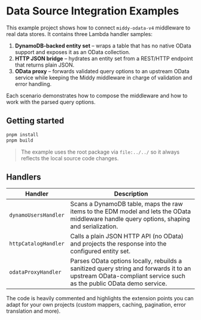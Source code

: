 # Data Source Integration Examples

This example project shows how to connect `middy-odata-v4` middleware to real data stores. It contains three Lambda handler samples:

1. **DynamoDB-backed entity set** – wraps a table that has no native OData support and exposes it as an OData collection.
2. **HTTP JSON bridge** – hydrates an entity set from a REST/HTTP endpoint that returns plain JSON.
3. **OData proxy** – forwards validated query options to an upstream OData service while keeping the Middy middleware in charge of validation and error handling.

Each scenario demonstrates how to compose the middleware and how to work with the parsed query options.

## Getting started

```bash
pnpm install
pnpm build
```

> The example uses the root package via `file:../../` so it always reflects the local source code changes.

## Handlers

| Handler | Description |
|---------|-------------|
| `dynamoUsersHandler` | Scans a DynamoDB table, maps the raw items to the EDM model and lets the OData middleware handle query options, shaping and serialization. |
| `httpCatalogHandler` | Calls a plain JSON HTTP API (no OData) and projects the response into the configured entity set. |
| `odataProxyHandler` | Parses OData options locally, rebuilds a sanitized query string and forwards it to an upstream OData-compliant service such as the public OData demo service. |

The code is heavily commented and highlights the extension points you can adapt for your own projects (custom mappers, caching, pagination, error translation and more).
